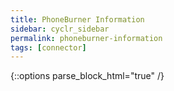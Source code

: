 ```yaml
---
title: PhoneBurner Information
sidebar: cyclr_sidebar
permalink: phoneburner-information
tags: [connector]
---
```

{::options parse_block_html="true" /}
